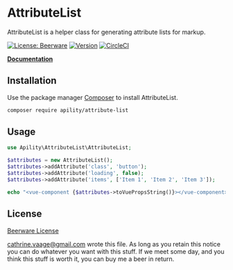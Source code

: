 # AttributeList

AttributeList is a helper class for generating attribute lists for markup.

[![License: Beerware](https://img.shields.io/badge/license-beerware-green.svg)](https://spdx.org/licenses/Beerware)
[![Version](https://img.shields.io/github/tag/apility/AttributeList.svg?label=version)](https://github.com/apility/AttributeList/releases/latest)
[![CircleCI](https://circleci.com/gh/apility/AttributeList.svg?style=shield&circle-token=628b58f031ff68d46f0d11b7153cb7cfffc56c1d)](https://circleci.com/gh/apility/AttributeList)

**[Documentation](http://htmlpreview.github.io/?https://github.com/apility/AttributeList/blob/master/docs/index.html)**

## Installation

Use the package manager [Composer](https://getcomposer.org/) to install AttributeList.

```bash
composer require apility/attribute-list
```

## Usage

```php
use Apility\AttributeList\AttributeList;

$attributes = new AttributeList();
$attributes->addAttribute('class', 'button');
$attributes->addAttribute('loading', false);
$attributes->addAttribute('items', ['Item 1', 'Item 2', 'Item 3']);

echo "<vue-component {$attributes->toVuePropsString()}></vue-component>";
```

## License
[Beerware License](https://spdx.org/licenses/Beerware) 

<cathrine.vaage@gmail.com> wrote this file. As long as you retain this notice you can do whatever you want with this stuff. If we meet some day, and you think this stuff is worth it, you can buy me a beer in return.

